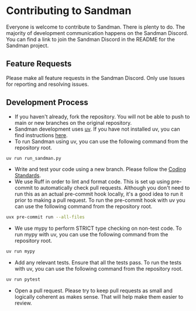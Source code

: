 # Contributing to Sandman

Everyone is welcome to contribute to Sandman. There is plenty to do. The majority of development communication happens on the Sandman Discord. You can find a link to join the Sandman Discord in the README for the Sandman project.

## Feature Requests

Please make all feature requests in the Sandman Discord. Only use Issues for reporting and resolving issues.

## Development Process

 - If you haven't already, fork the repository. You will not be able to push to main or new branches on the original repository.
 - Sandman development uses [uv](https://docs.astral.sh/uv). If you have not installed uv, you can find instructions [here](https://docs.astral.sh/uv/getting-started/installation/).
 - To run Sandman using uv, you can use the following command from the repository root.
  ```bash
  uv run run_sandman.py
  ```
 - Write and test your code using a new branch. Please follow the [Coding Standards](CODING-STANDARDS.md).
 - We use Ruff in order to lint and format code. This is set up using pre-commit to automatically check pull requests. Although you don't need to run this as an actual pre-commit hook locally, it's a good idea to run it prior to making a pull request. To run the pre-commit hook with uv you can use the following command from the repository root.
 ```bash
 uvx pre-commit run --all-files
 ```
  - We use mypy to perform STRICT type checking on non-test code. To run mypy with uv, you can use the following command from the repository root.
  ```bash
  uv run mypy
  ```
  - Add any relevant tests. Ensure that all the tests pass. To run the tests with uv, you can use the following command from the repository root.
  ```bash
  uv run pytest
  ```
  - Open a pull request. Please try to keep pull requests as small and logically coherent as makes sense. That will help make them easier to review.